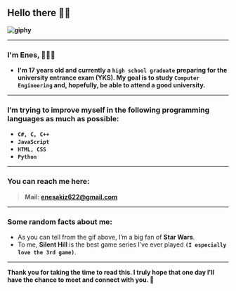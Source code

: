 
## Hello there 👋✨

**![giphy](https://github.com/user-attachments/assets/f5f53d30-3116-4b6e-9382-9eab092f0542)**

---

### **I'm Enes, 👨‍💻🖤**

- **I'm 17 years old and currently a `high school graduate` preparing for the university entrance exam (YKS). My goal is to study `Computer Engineering` and, hopefully, be able to attend a good university.**

---

### **I’m trying to improve myself in the following programming languages as much as possible:**

- **``C#, C, C++``**
- **``JavaScript``**
- **``HTML, CSS``**
- **``Python``**

---

### **You can reach me here:**

> **Mail: enesakiz622@gmail.com**

---

### **Some random facts about me:**

- As you can tell from the gif above, I’m a big fan of **Star Wars**.  
- To me, **Silent Hill** is the best game series I’ve ever played **`(I especially love the 3rd game)`**.

---

**Thank you for taking the time to read this. I truly hope that one day I’ll have the chance to meet and connect with you. 👋**

<!--saaa-->
